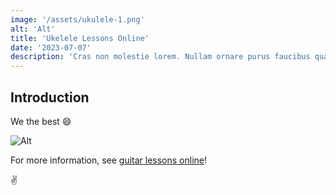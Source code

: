 ```yaml
---
image: '/assets/ukulele-1.png'
alt: 'Alt'
title: 'Ukelele Lessons Online'
date: '2023-07-07'
description: 'Cras non molestie lorem. Nullam ornare purus faucibus quam in pellentesque hendrerit. Facilisis sodales auctor quis lectus.'
---
```


## Introduction
We the best 😄

![Alt](/assets/ukulele-0.png "Title")

For more information, see [guitar lessons online](/posts/guitar-lessons-online)!

✌️